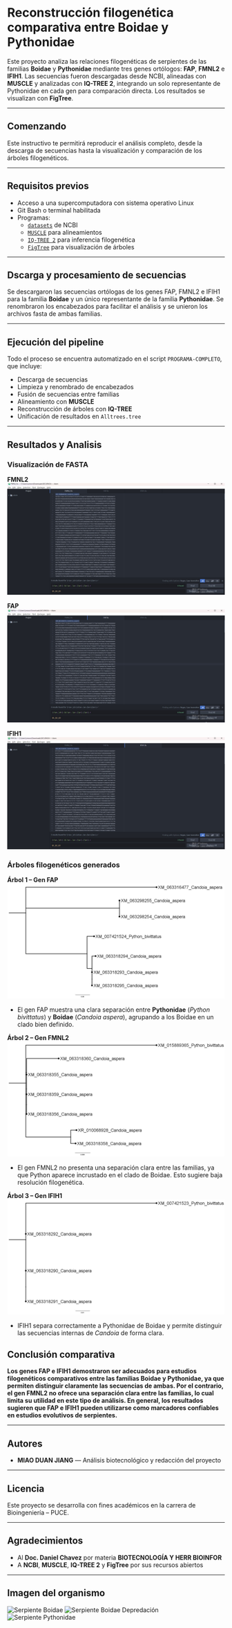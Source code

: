 # Reconstrucción filogenética comparativa entre Boidae y Pythonidae

Este proyecto analiza las relaciones filogenéticas de serpientes de las familias **Boidae** y **Pythonidae** mediante tres genes ortólogos: **FAP**, **FMNL2** e **IFIH1**. Las secuencias fueron descargadas desde NCBI, alineadas con **MUSCLE** y analizadas con **IQ-TREE 2**, integrando un solo representante de Pythonidae en cada gen para comparación directa. Los resultados se visualizan con **FigTree**.

---

## Comenzando

Este instructivo te permitirá reproducir el análisis completo, desde la descarga de secuencias hasta la visualización y comparación de los árboles filogenéticos.

---

## Requisitos previos

- Acceso a una supercomputadora con sistema operativo Linux
- Git Bash o terminal habilitada 
- Programas:
  - [`datasets`](https://www.ncbi.nlm.nih.gov/datasets/) de NCBI
  - [`MUSCLE`](https://www.drive5.com/muscle/) para alineamientos
  - [`IQ-TREE 2`](http://www.iqtree.org/) para inferencia filogenética
  - [`FigTree`](http://tree.bio.ed.ac.uk/software/figtree/) para visualización de árboles

---

## Dscarga y procesamiento de secuencias

Se descargaron las secuencias ortólogas de los genes FAP, FMNL2 e IFIH1 para la familia **Boidae** y un único representante de la familia **Pythonidae**. Se renombraron los encabezados para facilitar el análisis y se unieron los archivos fasta de ambas familias.

---

## Ejecución del pipeline

Todo el proceso se encuentra automatizado en el script `PROGRAMA-COMPLETO`, que incluye:

- Descarga de secuencias
- Limpieza y renombrado de encabezados
- Fusión de secuencias entre familias
- Alineamiento con **MUSCLE**
- Reconstrucción de árboles con **IQ-TREE**
- Unificación de resultados en `Alltrees.tree`

---

## Resultados y Analisis

### Visualización de FASTA

**FMNL2**
![FMNL2](Results/fasta1.jpeg)

**FAP**
![FAP](Results/fasta2.jpeg)

**IFIH1**
![IFIH1](Results/fasta3.jpeg)

### Árboles filogenéticos generados

**Árbol 1 – Gen FAP**
![Tree 1](Results/tree1.jpeg)
- El gen FAP muestra una clara separación entre **Pythonidae** (*Python bivittatus*) y **Boidae** (*Candoia aspera*), agrupando a los Boidae en un clado bien definido.

**Árbol 2 – Gen FMNL2**
![Tree 2](Results/tree2.jpeg)
- El gen FMNL2 no presenta una separación clara entre las familias, ya que Python aparece incrustado en el clado de Boidae. Esto sugiere baja resolución filogenética.

**Árbol 3 – Gen IFIH1**
![Tree 3](Results/tree3.jpeg)
- IFIH1 separa correctamente a Pythonidae de Boidae y permite distinguir las secuencias internas de *Candoia* de forma clara.

## Conclusión comparativa

**Los genes FAP e IFIH1 demostraron ser adecuados para estudios filogenéticos comparativos entre las familias Boidae y Pythonidae, ya que permiten distinguir claramente las secuencias de ambas. Por el contrario, el gen FMNL2 no ofrece una separación clara entre las familias, lo cual limita su utilidad en este tipo de análisis. En general, los resultados sugieren que FAP e IFIH1 pueden utilizarse como marcadores confiables en estudios evolutivos de serpientes.**

---

## Autores

- **MIAO DUAN JIANG** — Análisis biotecnológico y redacción del proyecto

---

## Licencia

Este proyecto se desarrolla con fines académicos en la carrera de Bioingeniería – PUCE.

---

## Agradecimientos

- Al **Doc. Daniel Chavez** por materia **BIOTECNOLOGÍA Y HERR BIOINFOR** 
- A **NCBI**, **MUSCLE**, **IQ-TREE 2** y **FigTree** por sus recursos abiertos

---

## Imagen del organismo

![Serpiente Boidae](https://t3.ftcdn.net/jpg/01/62/97/78/240_F_162977836_TO6ejAubuhvNeNFBRhfTNxGzwqYTc7m.jpg)
![Serpiente Boidae Depredación](https://img.ltn.com.tw/Upload/news/600/2021/10/15/php4lidxU.jpg)
![Serpiente Pythonidae](https://a-z-animals.com/media/2021/11/reticulated-python.jpg)
